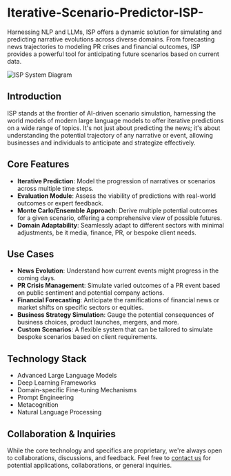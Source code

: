 # Iterative-Scenario-Predictor-ISP-
Harnessing NLP and LLMs, ISP offers a dynamic solution for simulating and predicting narrative evolutions across diverse domains. From forecasting news trajectories to modeling PR crises and financial outcomes, ISP provides a powerful tool for anticipating future scenarios based on current data.

![ISP System Diagram](flowcharg.png)

## Introduction

ISP stands at the frontier of AI-driven scenario simulation, harnessing the world models of modern large language models to offer iterative predictions on a wide range of topics. It's not just about predicting the news; it's about understanding the potential trajectory of any narrative or event, allowing businesses and individuals to anticipate and strategize effectively.

## Core Features

- **Iterative Prediction**: Model the progression of narratives or scenarios across multiple time steps.
- **Evaluation Module**: Assess the viability of predictions with real-world outcomes or expert feedback.
- **Monte Carlo/Ensemble Approach**: Derive multiple potential outcomes for a given scenario, offering a comprehensive view of possible futures.
- **Domain Adaptability**: Seamlessly adapt to different sectors with minimal adjustments, be it media, finance, PR, or bespoke client needs.

## Use Cases

- **News Evolution**: Understand how current events might progress in the coming days.
- **PR Crisis Management**: Simulate varied outcomes of a PR event based on public sentiment and potential company actions.
- **Financial Forecasting**: Anticipate the ramifications of financial news or market shifts on specific sectors or equities.
- **Business Strategy Simulation**: Gauge the potential consequences of business choices, product launches, mergers, and more.
- **Custom Scenarios**: A flexible system that can be tailored to simulate bespoke scenarios based on client requirements.

## Technology Stack

- Advanced Large Language Models
- Deep Learning Frameworks
- Domain-specific Fine-tuning Mechanisms
- Prompt Engineering
- Metacognition
- Natural Language Processing

## Collaboration & Inquiries

While the core technology and specifics are proprietary, we're always open to collaborations, discussions, and feedback. Feel free to [contact us](tobias.materzok@outlook.de) for potential applications, collaborations, or general inquiries.

